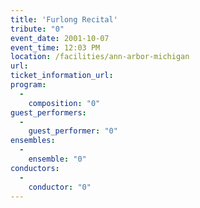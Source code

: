 ```yaml
---
title: 'Furlong Recital'
tribute: "0"
event_date: 2001-10-07
event_time: 12:03 PM
location: /facilities/ann-arbor-michigan
url: 
ticket_information_url: 
program: 
  -
    composition: "0"
guest_performers: 
  -
    guest_performer: "0"
ensembles: 
  -
    ensemble: "0"
conductors: 
  -
    conductor: "0"
---
```

